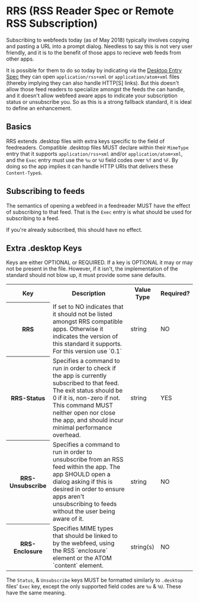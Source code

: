 # RRS (RSS Reader Spec or Remote RSS Subscription)

Subscribing to webfeeds today (as of May 2018) typically involves copying and pasting a URL into a prompt dialog. Needless to say this is not very user friendly, and it is to the benefit of those apps to recieve web feeds from other apps.

It is possible for them to do so today by indicating via the [Desktop Entry Spec](https://specifications.freedesktop.org/desktop-entry-spec/desktop-entry-spec-1.1.html) they can open `application/rss+xml` or `application/atom+xml` files (thereby implying they can also handle HTTP[S] links). But this doesn't allow those feed readers to specialize amongst the feeds the can handle, and it doesn't allow webfeed aware apps to indicate your subscription status or unsubscribe you. So as this is a strong fallback standard, it is ideal to define an enhancement.

## Basics
RRS extends .desktop files with extra keys specific to the field of feedreaders. Compatible .desktop files MUST declare within their `MimeType` entry that it supports  `application/rss+xml` and/or `application/atom+xml`, and the `Exec` entry must use the `%u` or `%U` field codes over `%f` and `%F`. By doing so the app implies it can handle HTTP URIs that delivers these `Content-Type`s.

## Subscribing to feeds
The semantics of opening a webfeed in a feedreader MUST have the effect of subscribing to that feed. That is the `Exec` entry is what should be used for subscribing to a feed.

If you're already subscribed, this should have no effect.

## Extra .desktop Keys
Keys are either OPTIONAL or REQUIRED. If a key is OPTIONAL it may or may not be present in the file. However, if it isn't, the implementation of the standard should not blow up, it must provide some sane defaults.

<table>
<tr><th>Key</th><th>Description</th><th>Value Type</th><th>Required?</th></tr>
<tr>
  <th>RRS</th>
  <td>If set to NO indicates that it should not be listed amongst RRS compatible apps. Otherwise it indicates the version of this standard it supports. For this version use `0.1`</td>
  <td>string</td><td>NO</td>
</tr>
<tr>
  <th>RRS-Status</th>
  <td>Specifies a command to run in order to check if the app is currently subscribed to that feed. The exit status should be 0 if it is, non-zero if not. This command MUST neither open nor close the app, and should incur minimal performance overhead.</td>
  <td>string</td><td>YES</td>
</tr>
<tr>
  <th>RRS-Unsubscribe</th>
  <td>Specifies a command to run in order to unsubscribe from an RSS feed within the app. The app SHOULD open a dialog asking if this is desired in order to ensure apps aren't unsubscribing to feeds without the user being aware of it.</td>
  <td>string</td><td>NO</td>
</tr>
<tr>
  <th>RRS-Enclosure</th>
  <td>Specifies MIME types that should be linked to by the webfeed, using the RSS `enclosure` element or the ATOM `content` element.</td>
  <td>string(s)</td><td>NO</td>
</tr>
</table>

The `Status`, & `Unsubscribe` keys MUST be formatted similarly to `.desktop` files' `Exec` key, except the only supported field codes are `%u` & `%U`. These have the same meaning.
